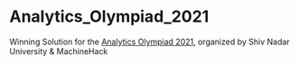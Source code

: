 # Analytics_Olympiad_2021
Winning Solution for the [Analytics Olympiad 2021]([https://ace.snu.edu.in/analytics-olympiad](https://analyticsindiamag.com/analytics-olympiad-organised-by-shiv-nadar-university-aim-ends-on-a-high-note/)https://analyticsindiamag.com/analytics-olympiad-organised-by-shiv-nadar-university-aim-ends-on-a-high-note/), organized by Shiv Nadar University &amp; MachineHack
